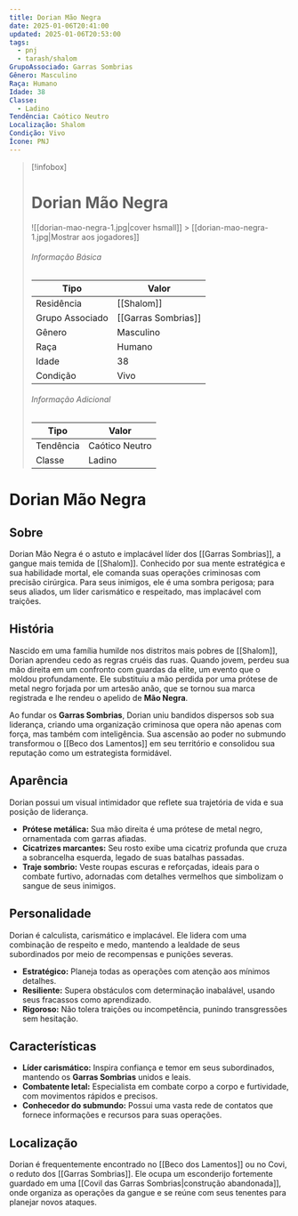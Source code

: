 ```yaml
---
title: Dorian Mão Negra
date: 2025-01-06T20:41:00
updated: 2025-01-06T20:53:00
tags:
  - pnj
  - tarash/shalom
GrupoAssociado: Garras Sombrias
Gênero: Masculino
Raça: Humano
Idade: 38
Classe:
  - Ladino
Tendência: Caótico Neutro
Localização: Shalom
Condição: Vivo
Ícone: PNJ
---
```


> [!infobox]
>
> # Dorian Mão Negra
>
> ![[dorian-mao-negra-1.jpg|cover hsmall]] > [[dorian-mao-negra-1.jpg|Mostrar aos jogadores]]
>
> ###### Informação Básica
>
> | Tipo            | Valor               |
> | --------------- | ------------------- |
> | Residência      | [[Shalom]]          |
> | Grupo Associado | [[Garras Sombrias]] |
> | Gênero          | Masculino           |
> | Raça            | Humano              |
> | Idade           | 38                  |
> | Condição        | Vivo                |
>
> ###### Informação Adicional
>
> | Tipo      | Valor          |
> | --------- | -------------- |
> | Tendência | Caótico Neutro |
> | Classe    | Ladino         |

# Dorian Mão Negra

## Sobre

Dorian Mão Negra é o astuto e implacável líder dos [[Garras Sombrias]], a gangue mais temida de [[Shalom]]. Conhecido por sua mente estratégica e sua habilidade mortal, ele comanda suas operações criminosas com precisão cirúrgica. Para seus inimigos, ele é uma sombra perigosa; para seus aliados, um líder carismático e respeitado, mas implacável com traições.

## História

Nascido em uma família humilde nos distritos mais pobres de [[Shalom]], Dorian aprendeu cedo as regras cruéis das ruas. Quando jovem, perdeu sua mão direita em um confronto com guardas da elite, um evento que o moldou profundamente. Ele substituiu a mão perdida por uma prótese de metal negro forjada por um artesão anão, que se tornou sua marca registrada e lhe rendeu o apelido de **Mão Negra**.

Ao fundar os **Garras Sombrias**, Dorian uniu bandidos dispersos sob sua liderança, criando uma organização criminosa que opera não apenas com força, mas também com inteligência. Sua ascensão ao poder no submundo transformou o [[Beco dos Lamentos]] em seu território e consolidou sua reputação como um estrategista formidável.

## Aparência

Dorian possui um visual intimidador que reflete sua trajetória de vida e sua posição de liderança.

- **Prótese metálica:** Sua mão direita é uma prótese de metal negro, ornamentada com garras afiadas.
- **Cicatrizes marcantes:** Seu rosto exibe uma cicatriz profunda que cruza a sobrancelha esquerda, legado de suas batalhas passadas.
- **Traje sombrio:** Veste roupas escuras e reforçadas, ideais para o combate furtivo, adornadas com detalhes vermelhos que simbolizam o sangue de seus inimigos.

## Personalidade

Dorian é calculista, carismático e implacável. Ele lidera com uma combinação de respeito e medo, mantendo a lealdade de seus subordinados por meio de recompensas e punições severas.

- **Estratégico:** Planeja todas as operações com atenção aos mínimos detalhes.
- **Resiliente:** Supera obstáculos com determinação inabalável, usando seus fracassos como aprendizado.
- **Rigoroso:** Não tolera traições ou incompetência, punindo transgressões sem hesitação.

## Características

- **Líder carismático:** Inspira confiança e temor em seus subordinados, mantendo os **Garras Sombrias** unidos e leais.
- **Combatente letal:** Especialista em combate corpo a corpo e furtividade, com movimentos rápidos e precisos.
- **Conhecedor do submundo:** Possui uma vasta rede de contatos que fornece informações e recursos para suas operações.

## Localização

Dorian é frequentemente encontrado no [[Beco dos Lamentos]] ou no Covi, o reduto dos [[Garras Sombrias]]. Ele ocupa um esconderijo fortemente guardado em uma [[Covil das Garras Sombrias|construção abandonada]], onde organiza as operações da gangue e se reúne com seus tenentes para planejar novos ataques.
